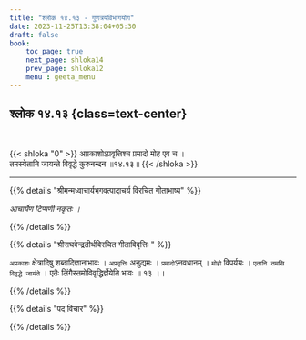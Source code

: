 ```yaml
---
title: "श्लोक १४.१३ - गुणत्रयविभागयोग"
date: 2023-11-25T13:38:04+05:30
draft: false
book:
    toc_page: true
    next_page: shloka14
    prev_page: shloka12
    menu : geeta_menu
---
```




## श्लोक १४.१३ {class=text-center}

<br/>

{{< shloka  "0"  >}}
अप्रकाशोऽप्रवृत्तिश्च प्रमादो मोह एव च ।   
तमस्येतानि जायन्ते विवृद्धे कुरुनन्दन ॥१४.१३॥
{{< /shloka >}}

---


{{% details "श्रीमन्मध्वाचार्यभगवत्पादाचर्य विरचित  गीताभाष्य" %}}

*आचार्येण टिप्पणी नकृतः ।*

{{% /details %}}



{{% details "श्रीराघवेन्द्रतीर्थविरचित गीताविवृत्तिः " %}}

`अप्रकाशः` क्षेत्रादिषु शब्दादिज्ञानाभावः । 
`अप्रवृत्तिः` अनुद्यमः । 
`प्रमादो`ऽनवधानम्‌ । `मोहो` विपर्ययः । 
`एतानि तमसि विवृद्धे जायंते` । 
एतैः लिंगैस्तमोविवृद्धिर्ज्ञेयेति भावः ॥ १३ ।।

{{% /details %}}


{{% details "पद विचार" %}}


{{% /details %}}

